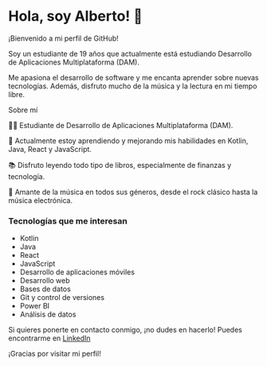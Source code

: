 # Hola, soy Alberto! 👋

¡Bienvenido a mi perfil de GitHub! 

Soy un estudiante de 19 años que actualmente está estudiando Desarrollo de Aplicaciones Multiplataforma (DAM).

Me apasiona el desarrollo de software y me encanta aprender sobre nuevas tecnologías. Además, disfruto mucho de la música y la lectura en mi tiempo libre.

Sobre mí

👨‍💻 Estudiante de Desarrollo de Aplicaciones Multiplataforma (DAM).

🌱 Actualmente estoy aprendiendo y mejorando mis habilidades en Kotlin, Java, React y JavaScript.

📚 Disfruto leyendo todo tipo de libros, especialmente de finanzas y tecnología.

🎵 Amante de la música en todos sus géneros, desde el rock clásico hasta la música electrónica.

<h3>Tecnologías que me interesan</h3>
<ul>
    <li>Kotlin</li>
    <li>Java</li>
    <li>React</li>
    <li>JavaScript</li>
    <li>Desarrollo de aplicaciones móviles</li>
    <li>Desarrollo web</li>
    <li>Bases de datos</li>
    <li>Git y control de versiones</li>
    <li>Power BI</li>
    <li>Análisis de datos</li>
</ul>
Si quieres ponerte en contacto conmigo, ¡no dudes en hacerlo! Puedes encontrarme en <a href="https://www.linkedin.com/in/albertoarcones/">LinkedIn</a>

¡Gracias por visitar mi perfil!


